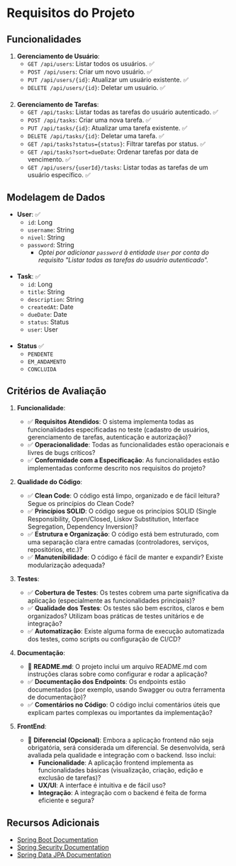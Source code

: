 # Requisitos do Projeto

## Funcionalidades

1. **Gerenciamento de Usuário**:
   - `GET /api/users`: Listar todos os usuários. ✅
   - `POST /api/users`: Criar um novo usuário. ✅
   - `PUT /api/users/{id}`: Atualizar um usuário existente. ✅
   - `DELETE /api/users/{id}`: Deletar um usuário. ✅
####
2. **Gerenciamento de Tarefas**:
   - `GET /api/tasks`: Listar todas as tarefas do usuário autenticado. ✅
   - `POST /api/tasks`: Criar uma nova tarefa. ✅
   - `PUT /api/tasks/{id}`: Atualizar uma tarefa existente. ✅
   - `DELETE /api/tasks/{id}`: Deletar uma tarefa. ✅
   - `GET /api/tasks?status={status}`: Filtrar tarefas por status. ✅
   - `GET /api/tasks?sort=dueDate`: Ordenar tarefas por data de vencimento. ✅
   - `GET /api/users/{userId}/tasks`: Listar todas as tarefas de um usuário específico. ✅

## Modelagem de Dados

- **User**: ✅
  - `id`: Long
  - `username`: String
  - `nivel`: String
  - `password`: String
    - *Optei por adicionar `password` à entidade `User` por conta do requisito "Listar todas as tarefas do usuário autenticado".*

####
- **Task**:  ✅
  - `id`: Long
  - `title`: String
  - `description`: String
  - `createdAt`: Date
  - `dueDate`: Date
  - `status`: Status
  - `user`: User
####
- **Status** ✅
   - `PENDENTE` 
   - `EM_ANDAMENTO`
   - `CONCLUIDA`

## Critérios de Avaliação

1. **Funcionalidade**:
   - ✅ **Requisitos Atendidos**: O sistema implementa todas as funcionalidades especificadas no teste (cadastro de usuários, gerenciamento de tarefas, autenticação e autorização)?
   - ✅ **Operacionalidade**: Todas as funcionalidades estão operacionais e livres de bugs críticos?
   - ✅ **Conformidade com a Especificação**: As funcionalidades estão implementadas conforme descrito nos requisitos do projeto?

2. **Qualidade do Código**:
   - ✅ **Clean Code**: O código está limpo, organizado e de fácil leitura? Segue os princípios do Clean Code?
   - ✅ **Princípios SOLID**: O código segue os princípios SOLID (Single Responsibility, Open/Closed, Liskov Substitution, Interface Segregation, Dependency Inversion)?
   - ✅ **Estrutura e Organização**: O código está bem estruturado, com uma separação clara entre camadas (controladores, serviços, repositórios, etc.)?
   - ✅ **Manutenibilidade**: O código é fácil de manter e expandir? Existe modularização adequada?

3. **Testes**:
   - ✅ **Cobertura de Testes**: Os testes cobrem uma parte significativa da aplicação (especialmente as funcionalidades principais)?
   - ✅ **Qualidade dos Testes**: Os testes são bem escritos, claros e bem organizados? Utilizam boas práticas de testes unitários e de integração?
   - ✅ **Automatização**: Existe alguma forma de execução automatizada dos testes, como scripts ou configuração de CI/CD?

4. **Documentação**:
   - 🚧 **README.md**: O projeto inclui um arquivo README.md com instruções claras sobre como configurar e rodar a aplicação?
   - ✅ **Documentação dos Endpoints**: Os endpoints estão documentados (por exemplo, usando Swagger ou outra ferramenta de documentação)?
   - ✅ **Comentários no Código**: O código inclui comentários úteis que explicam partes complexas ou importantes da implementação?

5. **FrontEnd**: 
   - 🚩 **Diferencial (Opcional)**: Embora a aplicação frontend não seja obrigatória, será considerada um diferencial. Se desenvolvida, será avaliada pela qualidade e integração com o backend. Isso inclui:
     - **Funcionalidade**: A aplicação frontend implementa as funcionalidades básicas (visualização, criação, edição e exclusão de tarefas)?
     - **UX/UI**: A interface é intuitiva e de fácil uso?
     - **Integração**: A integração com o backend é feita de forma eficiente e segura?

## Recursos Adicionais

- [Spring Boot Documentation](https://spring.io/projects/spring-boot)
- [Spring Security Documentation](https://spring.io/projects/spring-security)
- [Spring Data JPA Documentation](https://spring.io/projects/spring-data-jpa)
